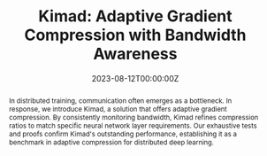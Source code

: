---
title: "Kimad: Adaptive Gradient Compression with Bandwidth Awareness"
authors:
  - Admin
  - Ivan Ilin
  - Shunkang Zhang
  - Marco Canini
  - Peter Richtárik

date: "2023-08-12T00:00:00Z"
doi: ""

# Schedule page publish date (NOT publication's date).
publishDate: "2023-08-12T00:00:00Z"

# Publication type.
# Legend: 0 = Uncategorized; 1 = Conference paper; 2 = Journal article;
# 3 = Preprint / Working Paper; 4 = Report; 5 = Book; 6 = Book section;
# 7 = Thesis; 8 = Patent
publication_types: ["1"]

# Publication name and optional abbreviated publication name.
publication: "*DistributedML'23*"
publication_short: "DistributedML'23"

abstract: In distributed training, communication often emerges as a bottleneck. In response, we introduce Kimad, a solution that offers adaptive gradient compression. By consistently monitoring bandwidth, Kimad refines compression ratios to match specific neural network layer requirements. Our exhaustive tests and proofs confirm Kimad's outstanding performance, establishing it as a benchmark in adaptive compression for distributed deep learning.

# Summary. An optional shortened abstract.
summary:

tags:
featured: false

# links:
# - name: ""
#   url: ""
url_pdf: 
url_code: ''
url_dataset: ''
url_poster: ''
url_project: ''
url_slides: ''
url_source: ''
url_video: ''

# Featured image
# To use, add an image named `featured.jpg/png` to your page's folder. 
image:
  caption: 
  focal_point: 
  preview_only: false

# Associated Projects (optional).
#   Associate this publication with one or more of your projects.
#   Simply enter your project's folder or file name without extension.
#   E.g. `internal-project` references `content/project/internal-project/index.md`.
#   Otherwise, set `projects: []`.
projects: []

# Slides (optional).
#   Associate this publication with Markdown slides.
#   Simply enter your slide deck's filename without extension.
#   E.g. `slides: "example"` references `content/slides/example/index.md`.
#   Otherwise, set `slides: ""`.
slides: ""
---